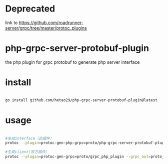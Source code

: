# Deprecated
link to https://github.com/roadrunner-server/grpc/tree/master/protoc_plugins

# php-grpc-server-protobuf-plugin

the php plugin for grpc protobuf to generate php server interface

# install

```bash

go install github.com/hetao29/php-grpc-server-protobuf-plugin@latest

```


# usage

```bash
  
#生成interface（此插件）
protoc --plugin=protoc-gen-php-grpc=proto/php-grpc-server-protobuf-plugin --php-grpc_out=proto_generated --php_out=proto_generated -I proto/ proto/src/*

#生成client(官方插件）
protoc --plugin=protoc-gen-grpc=proto/grpc_php_plugin --grpc_out=proto_generated --php_out=proto_generated -I proto/ proto/src/*

```
